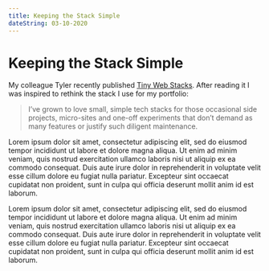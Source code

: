 ```yaml
---
title: Keeping the Stack Simple
dateString: 03-10-2020
---
```


# Keeping the Stack Simple

My colleague Tyler recently published [Tiny Web Stacks](https://cloudfour.com/thinks/tiny-web-stacks/).
After reading it I was inspired to rethink the stack I use for my portfolio:

> I’ve grown to love small, simple tech stacks for those occasional side projects, micro-sites and one-off experiments that don’t demand as many features or justify such diligent maintenance.

Lorem ipsum dolor sit amet, consectetur adipiscing elit, sed do eiusmod tempor incididunt ut labore et dolore magna aliqua. Ut enim ad minim veniam, quis nostrud exercitation ullamco laboris nisi ut aliquip ex ea commodo consequat. Duis aute irure dolor in reprehenderit in voluptate velit esse cillum dolore eu fugiat nulla pariatur. Excepteur sint occaecat cupidatat non proident, sunt in culpa qui officia deserunt mollit anim id est laborum.

Lorem ipsum dolor sit amet, consectetur adipiscing elit, sed do eiusmod tempor incididunt ut labore et dolore magna aliqua. Ut enim ad minim veniam, quis nostrud exercitation ullamco laboris nisi ut aliquip ex ea commodo consequat. Duis aute irure dolor in reprehenderit in voluptate velit esse cillum dolore eu fugiat nulla pariatur. Excepteur sint occaecat cupidatat non proident, sunt in culpa qui officia deserunt mollit anim id est laborum.
